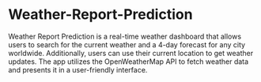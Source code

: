 # Weather-Report-Prediction
Weather Report Prediction is a real-time weather dashboard that allows users to search for the current weather and a 4-day forecast for any city worldwide. Additionally, users can use their current location to get weather updates. The app utilizes the OpenWeatherMap API to fetch weather data and presents it in a user-friendly interface.
